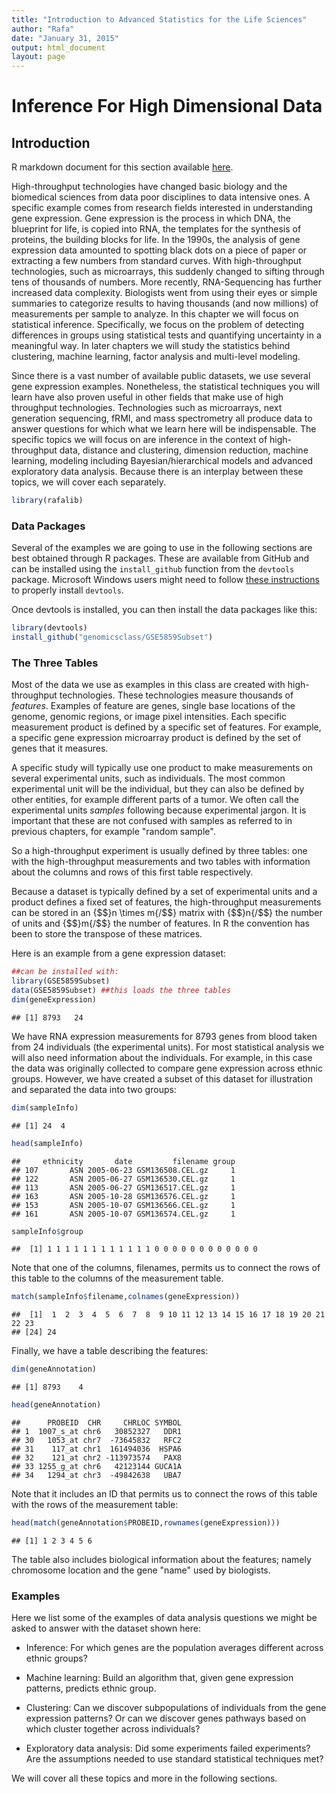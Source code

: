 ```yaml
---
title: "Introduction to Advanced Statistics for the Life Sciences"
author: "Rafa"
date: "January 31, 2015"
output: html_document
layout: page
---
```




# Inference For High Dimensional Data

## Introduction

R markdown document for this section available [here](https://github.com/genomicsclass/labs/tree/master/course3/intro_to_highthroughput_data.Rmd).

High-throughput technologies have changed basic biology and the biomedical sciences from data poor disciplines to data intensive ones. A specific example comes from research fields interested in understanding gene expression. Gene expression is the process in which DNA, the blueprint for life, is copied into RNA, the templates for the synthesis of proteins, the building blocks for life. In the 1990s, the analysis of gene expression data amounted to spotting black dots on a piece of paper or extracting a few numbers from standard curves. With high-throughput technologies, such as microarrays, this suddenly changed to sifting through tens of thousands of numbers. More recently, RNA-Sequencing has further increased data complexity. Biologists went from using their eyes or simple summaries to categorize results to having thousands (and now millions) of measurements per sample to analyze. In this chapter we will focus on statistical inference. Specifically, we focus on the problem of detecting differences in groups using statistical tests and quantifying uncertainty in a meaningful way. In later chapters we will study the statistics behind clustering, machine learning, factor analysis and multi-level modeling. 

Since there is a vast number of available public datasets, we use several gene expression examples. Nonetheless, the statistical techniques you will learn have also proven useful in other fields that make use of high throughput technologies. Technologies such as microarrays, next generation sequencing, fRMI, and mass spectrometry all produce data to answer questions for which what we learn here will be indispensable. The specific topics we will focus on are inference in the context of high-throughput data, distance and clustering, dimension reduction, machine learning, modeling including Bayesian/hierarchical models and advanced exploratory data analysis. Because there is an interplay between these topics, we will cover each separately. 


```r
library(rafalib)
```

<a name="threetables"></a>

### Data Packages
Several of the  examples we are going to use in the following sections are best obtained through R packages. These are available from GitHub and can be installed using the `install_github` function from the `devtools` package. Microsoft Windows users might need to follow [these instructions](https://github.com/genomicsclass/windows) to properly install `devtools`. 

Once devtools is installed, you can then install the data packages like this:


```r
library(devtools)
install_github("genomicsclass/GSE5859Subset")
```

### The Three Tables

Most of the data we use as examples in this class are created with high-throughput technologies. These technologies measure thousands of _features_. Examples of feature are genes, single base locations of the genome, genomic regions, or image pixel intensities. Each specific measurement product is defined by a specific set of features. For example, a specific gene expression microarray product is defined by the set of genes that it measures. 

A specific study will typically use one product to make measurements on several experimental units, such as individuals. The most common experimental unit will be the individual, but they can also be defined by other entities, for example different parts of a tumor. We often call the experimental units _samples_ following because experimental jargon. It is important that these are not confused with samples as referred to in previous chapters, for example "random sample". 

So a high-throughput experiment is usually defined by three tables: one with the high-throughput measurements and two tables with information about the columns and rows of this first table respectively.

Because a dataset is typically defined by a set of experimental units and a product defines a fixed set of features, the high-throughput measurements can be stored in an {$$}n \times m{/$$} matrix with {$$}n{/$$} the number of units and {$$}m{/$$} the number of features. In R the convention has been to store the transpose of these matrices. 

Here is an example from a gene expression dataset:


```r
##can be installed with:
library(GSE5859Subset)
data(GSE5859Subset) ##this loads the three tables
dim(geneExpression)
```

```
## [1] 8793   24
```

We have RNA expression measurements for 8793 genes from blood taken from 24 individuals (the experimental units). For most statistical analysis we will also need information about the individuals. For example, in this case the data was originally collected to compare gene expression across ethnic groups. However, we have created a subset of this dataset for illustration and separated the data into two groups:



```r
dim(sampleInfo)
```

```
## [1] 24  4
```

```r
head(sampleInfo)
```

```
##     ethnicity       date         filename group
## 107       ASN 2005-06-23 GSM136508.CEL.gz     1
## 122       ASN 2005-06-27 GSM136530.CEL.gz     1
## 113       ASN 2005-06-27 GSM136517.CEL.gz     1
## 163       ASN 2005-10-28 GSM136576.CEL.gz     1
## 153       ASN 2005-10-07 GSM136566.CEL.gz     1
## 161       ASN 2005-10-07 GSM136574.CEL.gz     1
```

```r
sampleInfo$group
```

```
##  [1] 1 1 1 1 1 1 1 1 1 1 1 1 0 0 0 0 0 0 0 0 0 0 0 0
```

Note that one of the columns, filenames, permits us to connect the rows of this table to the columns of the measurement table.


```r
match(sampleInfo$filename,colnames(geneExpression))
```

```
##  [1]  1  2  3  4  5  6  7  8  9 10 11 12 13 14 15 16 17 18 19 20 21 22 23
## [24] 24
```


Finally, we have a table describing the features:


```r
dim(geneAnnotation)
```

```
## [1] 8793    4
```

```r
head(geneAnnotation)
```

```
##      PROBEID  CHR     CHRLOC SYMBOL
## 1  1007_s_at chr6   30852327   DDR1
## 30   1053_at chr7  -73645832   RFC2
## 31    117_at chr1  161494036  HSPA6
## 32    121_at chr2 -113973574   PAX8
## 33 1255_g_at chr6   42123144 GUCA1A
## 34   1294_at chr3  -49842638   UBA7
```

Note that it includes an ID that permits us to connect the rows of this table with the rows of the measurement table:

```r
head(match(geneAnnotation$PROBEID,rownames(geneExpression)))
```

```
## [1] 1 2 3 4 5 6
```
The table also includes biological information about the features; namely chromosome location and the gene "name" used by biologists.

### Examples

Here we list some of the examples of data analysis questions we might be asked to answer with the dataset shown here:

* Inference: For which genes are the population averages different across ethnic groups? 

* Machine learning: Build an algorithm that, given gene expression patterns, predicts ethnic group.

* Clustering: Can we discover subpopulations of individuals from the gene expression patterns? Or can we discover genes pathways based on which cluster together across individuals?

* Exploratory data analysis: Did some experiments failed experiments? Are the assumptions needed to use standard statistical techniques met? 

We will cover all these topics and more in the following sections. 

